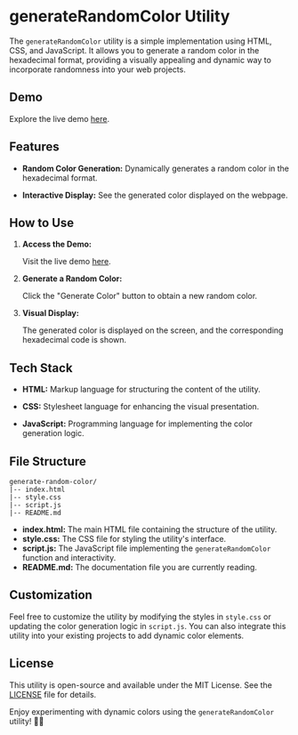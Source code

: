 # generateRandomColor Utility

The `generateRandomColor` utility is a simple implementation using HTML, CSS, and JavaScript. It allows you to generate a random color in the hexadecimal format, providing a visually appealing and dynamic way to incorporate randomness into your web projects.

## Demo

Explore the live demo [here](https://rishisrivastava07.github.io/generateRandomColor/).

## Features

- **Random Color Generation:** Dynamically generates a random color in the hexadecimal format.
  
- **Interactive Display:** See the generated color displayed on the webpage.

## How to Use

1. **Access the Demo:**

   Visit the live demo [here](https://rishisrivastava07.github.io/generateRandomColor/).

2. **Generate a Random Color:**

   Click the "Generate Color" button to obtain a new random color.

3. **Visual Display:**

   The generated color is displayed on the screen, and the corresponding hexadecimal code is shown.

## Tech Stack

- **HTML:** Markup language for structuring the content of the utility.
  
- **CSS:** Stylesheet language for enhancing the visual presentation.

- **JavaScript:** Programming language for implementing the color generation logic.

## File Structure

```plaintext
generate-random-color/
|-- index.html
|-- style.css
|-- script.js
|-- README.md
```

- **index.html:** The main HTML file containing the structure of the utility.
- **style.css:** The CSS file for styling the utility's interface.
- **script.js:** The JavaScript file implementing the `generateRandomColor` function and interactivity.
- **README.md:** The documentation file you are currently reading.

## Customization

Feel free to customize the utility by modifying the styles in `style.css` or updating the color generation logic in `script.js`. You can also integrate this utility into your existing projects to add dynamic color elements.

## License

This utility is open-source and available under the MIT License. See the [LICENSE](LICENSE) file for details.

Enjoy experimenting with dynamic colors using the `generateRandomColor` utility! 🌈🎨
